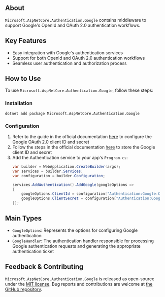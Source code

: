 ## About

`Microsoft.AspNetCore.Authentication.Google` contains middleware to support Google's OpenId and OAuth 2.0 authentication workflows.

## Key Features

* Easy integration with Google's authentication services
* Support for both OpenId and OAuth 2.0 authentication workflows
* Seamless user authentication and authorization process

## How to Use

To use `Microsoft.AspNetCore.Authentication.Google`, follow these steps:

### Installation

```shell
dotnet add package Microsoft.AspNetCore.Authentication.Google
```

### Configuration

1. Refer to the guide in the official documentation [here](https://learn.microsoft.com/aspnet/core/security/authentication/social/google-logins#create-the-google-oauth-20-client-id-and-secret) to configure the Google OAuth 2.0 client ID and secret
2. Follow the steps in the official documentation [here](https://learn.microsoft.com/aspnet/core/security/authentication/social/google-logins#store-the-google-client-id-and-secret) to store the Google client ID and secret
3. Add the Authentication service to your app's `Program.cs`:
    ```csharp
    var builder = WebApplication.CreateBuilder(args);
    var services = builder.Services;
    var configuration = builder.Configuration;

    services.AddAuthentication().AddGoogle(googleOptions =>
    {
        googleOptions.ClientId = configuration["Authentication:Google:ClientId"];
        googleOptions.ClientSecret = configuration["Authentication:Google:ClientSecret"];
    });
    ```

## Main Types

* `GoogleOptions`: Represents the options for configuring Google authentication
* `GoogleHandler`: The authentication handler responsible for processing Google authentication requests and generating the appropriate authentication ticket

## Feedback &amp; Contributing

`Microsoft.AspNetCore.Authentication.Google` is released as open-source under the [MIT license](https://licenses.nuget.org/MIT). Bug reports and contributions are welcome at [the GitHub repository](https://github.com/dotnet/aspnetcore).
